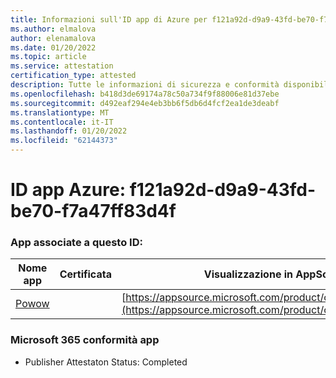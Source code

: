 ```yaml
---
title: Informazioni sull'ID app di Azure per f121a92d-d9a9-43fd-be70-f7a47ff83d4f
ms.author: elmalova
author: elenamalova
ms.date: 01/20/2022
ms.topic: article
ms.service: attestation
certification_type: attested
description: Tutte le informazioni di sicurezza e conformità disponibili per f121a92d-d9a9-43fd-be70-f7a47ff83d4f.
ms.openlocfilehash: b418d3de69174a78c50a734f9f88006e81d37ebe
ms.sourcegitcommit: d492eaf294e4eb3bb6f5db6d4fcf2ea1de3deabf
ms.translationtype: MT
ms.contentlocale: it-IT
ms.lasthandoff: 01/20/2022
ms.locfileid: "62144373"
---
```

# <a name="azure-app-id-f121a92d-d9a9-43fd-be70-f7a47ff83d4f"></a>ID app Azure: f121a92d-d9a9-43fd-be70-f7a47ff83d4f


### <a name="apps-associated-with-this-id"></a>App associate a questo ID:
| **Nome app** | **Certificata** | **Visualizzazione in AppSource** |
|--------------|---------------|-----------------------|
| [Powow](https://docs.microsoft.com/microsoft-365-app-certification/forward/WA200002952) |  | [https://appsource.microsoft.com/product/office/WA200002952](https://appsource.microsoft.com/product/office/WA200002952) |

### <a name="microsoft-365-app-compliance-status"></a>Microsoft 365 conformità app
- Publisher Attestaton Status: Completed

